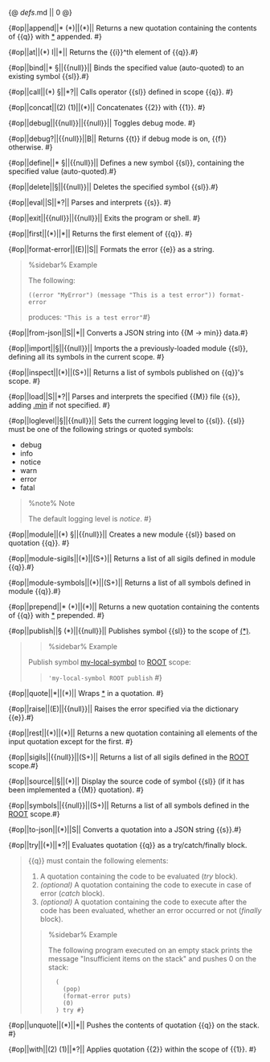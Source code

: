 {@ _defs_.md || 0 @}

{#op||append||\* (\*)||(\*)||
Returns a new quotation containing the contents of {{q}} with [\*](class:kwd) appended. #}

{#op||at||(\*) I||\*||
Returns the {{i}}^th element of {{q}}.#}

{#op||bind||\* §||{{null}}||
Binds the specified value (auto-quoted) to an existing symbol {{sl}}.#}

{#op||call||(\*) §||\*?||
Calls operator {{sl}} defined in scope {{q}}. #}

{#op||concat||(2) (1)||(\*)||
Concatenates {{2}} with {{1}}. #}

{#op||debug||{{null}}||{{null}}||
Toggles debug mode. #}

{#op||debug?||{{null}}||B||
Returns {{t}} if debug mode is on, {{f}} otherwise. #}

{#op||define||\* §||{{null}}||
Defines a new symbol {{sl}}, containing the specified value (auto-quoted).#}

{#op||delete||§||{{null}}||
Deletes the specified symbol {{sl}}.#}

{#op||eval||S||\*?||
Parses and interprets {{s}}. #}

{#op||exit||{{null}}||{{null}}||
Exits the program or shell. #}

{#op||first||(\*)||\*||
Returns the first element of {{q}}. #}

{#op||format-error||(E)||S||
Formats the error {{e}} as a string.

> %sidebar%
> Example
> 
> The following: 
> 
> `((error "MyError") (message "This is a test error")) format-error`
> 
> produces: `"This is a test error"`#}

{#op||from-json||S||\*||
Converts a JSON string into {{M -> min}} data.#}

{#op||import||§||{{null}}||
Imports the a previously-loaded module {{sl}}, defining all its symbols in the current scope. #}

{#op||inspect||(\*)||(S+)||
Returns a list of symbols published on {{q}}'s scope. #}

{#op||load||S||\*?||
Parses and interprets the specified {{M}} file {{s}}, adding [.min](class:ext) if not specified. #}

{#op||loglevel||§||{{null}}||
Sets the current logging level to {{sl}}. {{sl}} must be one of the following strings or quoted symbols:

  * debug
  * info
  * notice
  * warn
  * error
  * fatal

> %note%
> Note
> 
> The default logging level is _notice_.
 #}

{#op||module||(\*) §||{{null}}||
Creates a new module {{sl}} based on quotation {{q}}. #}

{#op||module-sigils||(\*)||(S+)||
Returns a list of all sigils defined in module {{q}}.#}

{#op||module-symbols||(\*)||(S+)||
Returns a list of all symbols defined in module {{q}}.#}

{#op||prepend||\* (\*)||(\*)||
Returns a new quotation containing the contents of {{q}} with [\*](class:kwd) prepended. #}

{#op||publish||§ (*)||{{null}}||
Publishes symbol {{sl}} to the scope of [(\*)](class:kwd).
> 
> > %sidebar%
> > Example
> >
> Publish symbol [my-local-symbol](class:kwd) to [ROOT](class:kwd) scope:
> > `'my-local-symbol ROOT publish` #}

{#op||quote||\*||(\*)||
Wraps [\*](class:kwd) in a quotation. #}

{#op||raise||(E)||{{null}}||
Raises the error specified via the dictionary {{e}}.#}

{#op||rest||(\*)||(\*)||
Returns a new quotation containing all elements of the input quotation except for the first. #}

{#op||sigils||{{null}}||(S+)||
Returns a list of all sigils defined in the [ROOT](class:kwd) scope.#}

{#op||source||§||(\*)||
Display the source code of symbol {{sl}} (if it has been implemented a {{M}} quotation). #}

{#op||symbols||{{null}}||(S+)||
Returns a list of all symbols defined in the [ROOT](class:kwd) scope.#}

{#op||to-json||(\*)||S||
Converts a quotation into a JSON string {{s}}.#}


{#op||try||(\*)||\*?||
Evaluates quotation {{q}} as a try/catch/finally block. 
> 
> {{q}} must contain the following elements:
> 
> 1. A quotation containing the code to be evaluated (_try_ block).
> 1. _(optional)_ A quotation containing the code to execute in case of error (_catch_ block).
> 1. _(optional)_ A quotation containing the code to execute after the code has been evaluated, whether an error occurred or not (_finally_ block).
> 
>> %sidebar%
>> Example
>>
>> The following program executed on an empty stack prints the message "Insufficient items on the stack" and pushes 0 on the stack:
>> 
>>       (
>>         (pop)
>>         (format-error puts)
>>         (0)
>>       ) try #}

{#op||unquote||(\*)||\*||
Pushes the contents of quotation {{q}} on the stack. #}

{#op||with||(2) (1)||\*?||
Applies quotation {{2}} within the scope of {{1}}. #}


